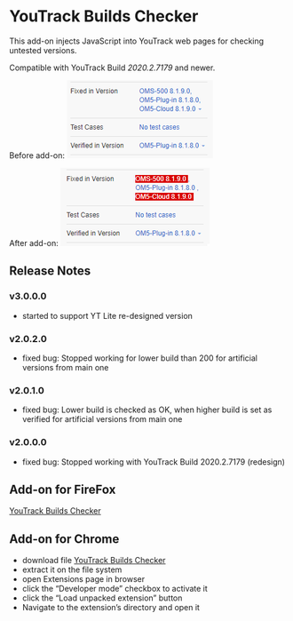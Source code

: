 # YouTrack Builds Checker
This add-on injects JavaScript into YouTrack web pages for checking untested versions. 

Compatible with YouTrack Build *2020.2.7179* and newer.

Before add-on: 
![before](Before.png)

After add-on:
![after](After.png)

## Release Notes
### v3.0.0.0
* started to support YT Lite re-designed version

### v2.0.2.0
* fixed bug: Stopped working for lower build than 200 for artificial versions from main one

### v2.0.1.0
* fixed bug: Lower build is checked as OK, when higher build is set as verified for artificial versions from main one

### v2.0.0.0
* fixed bug: Stopped working with YouTrack Build 2020.2.7179 (redesign) 

## Add-on for FireFox
[YouTrack Builds Checker](https://addons.mozilla.org/cs/firefox/addon/youtrack-builds-checker/)

## Add-on for Chrome
* download file [YouTrack Builds Checker](https://github.com/cernyjan/YouTrack-BuildsChecker/releases/)
* extract it on the file system
* open Extensions page in browser
* click the “Developer mode” checkbox to activate it
* click the “Load unpacked extension” button
* Navigate to the extension’s directory and open it
